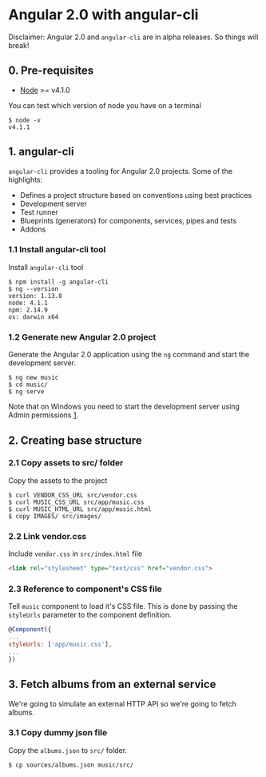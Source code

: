 # Angular 2.0 with angular-cli

Disclaimer: Angular 2.0 and `angular-cli` are in alpha releases. So things will
break!

## 0. Pre-requisites

* [Node](https://nodejs.org/download/release/v4.1.1/) >= v4.1.0

You can test which version of node you have on a terminal

```
$ node -v
v4.1.1
```

## 1. angular-cli

`angular-cli` provides a tooling for Angular 2.0 projects. Some of the highlights:

* Defines a project structure based on conventions using best practices
* Development server
* Test runner
* Blueprints (generators) for components, services, pipes and tests
* Addons

### 1.1 Install angular-cli tool

Install `angular-cli` tool

```
$ npm install -g angular-cli
$ ng --version
version: 1.13.8
node: 4.1.1
npm: 2.14.9
os: darwin x64
```

### 1.2 Generate new Angular 2.0 project

Generate the Angular 2.0 application using the `ng` command and start the
development server.

```
$ ng new music
$ cd music/
$ ng serve
```

Note that on Windows you need to start the development server using Admin
permissions [1](https://github.com/angular/angular-cli#known-issues).

## 2. Creating base structure

### 2.1 Copy assets to src/ folder

Copy the assets to the project

```
$ curl VENDOR_CSS_URL src/vendor.css
$ curl MUSIC_CSS_URL src/app/music.css
$ curl MUSIC_HTML_URL src/app/music.html
$ copy IMAGES/ src/images/
```

### 2.2 Link vendor.css

Include `vendor.css` in `src/index.html` file

```html
<link rel="stylesheet" type="text/css" href="vendor.css">
```

### 2.3 Reference to component's CSS file

Tell `music` component to load it's CSS file. This is done by passing the
`styleUrls` parameter to the component definition.

```js
@Component({
...
styleUrls: ['app/music.css'],
...
})
```

## 3. Fetch albums from an external service

We're going to simulate an external HTTP API so we're going to fetch albums.

### 3.1 Copy dummy json file

Copy the `albums.json` to `src/` folder.

```
$ cp sources/albums.json music/src/
```
